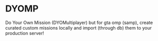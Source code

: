 # DYOMP
 Do Your Own Mission (DYOMultiplayer) but for gta omp (samp), create curated custom missions locally and import (through db)  them to your production server!
